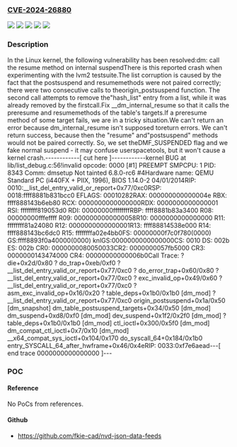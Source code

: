 ### [CVE-2024-26880](https://cve.mitre.org/cgi-bin/cvename.cgi?name=CVE-2024-26880)
![](https://img.shields.io/static/v1?label=Product&message=Linux&color=blue)
![](https://img.shields.io/static/v1?label=Version&message=&color=brightgreen)
![](https://img.shields.io/static/v1?label=Version&message=3.19%20&color=brightgreen)
![](https://img.shields.io/static/v1?label=Version&message=ffcc39364160663cda1a3c358f4537302a92459b%20&color=brightgreen)
![](https://img.shields.io/static/v1?label=Vulnerability&message=n%2Fa&color=blue)

### Description

In the Linux kernel, the following vulnerability has been resolved:dm: call the resume method on internal suspendThere is this reported crash when experimenting with the lvm2 testsuite.The list corruption is caused by the fact that the postsuspend and resumemethods were not paired correctly; there were two consecutive calls to theorigin_postsuspend function. The second call attempts to remove the"hash_list" entry from a list, while it was already removed by the firstcall.Fix __dm_internal_resume so that it calls the preresume and resumemethods of the table's targets.If a preresume method of some target fails, we are in a tricky situation.We can't return an error because dm_internal_resume isn't supposed toreturn errors. We can't return success, because then the "resume" and"postsuspend" methods would not be paired correctly. So, we set theDMF_SUSPENDED flag and we fake normal suspend - it may confuse userspacetools, but it won't cause a kernel crash.------------[ cut here ]------------kernel BUG at lib/list_debug.c:56!invalid opcode: 0000 [#1] PREEMPT SMPCPU: 1 PID: 8343 Comm: dmsetup Not tainted 6.8.0-rc6 #4Hardware name: QEMU Standard PC (i440FX + PIIX, 1996), BIOS 1.14.0-2 04/01/2014RIP: 0010:__list_del_entry_valid_or_report+0x77/0xc0<snip>RSP: 0018:ffff8881b831bcc0 EFLAGS: 00010282RAX: 000000000000004e RBX: ffff888143b6eb80 RCX: 0000000000000000RDX: 0000000000000001 RSI: ffffffff819053d0 RDI: 00000000ffffffffRBP: ffff8881b83a3400 R08: 00000000fffeffff R09: 0000000000000058R10: 0000000000000000 R11: ffffffff81a24080 R12: 0000000000000001R13: ffff88814538e000 R14: ffff888143bc6dc0 R15: ffffffffa02e4bb0FS:  00000000f7c0f780(0000) GS:ffff8893f0a40000(0000) knlGS:0000000000000000CS:  0010 DS: 002b ES: 002b CR0: 0000000080050033CR2: 0000000057fb5000 CR3: 0000000143474000 CR4: 00000000000006b0Call Trace: <TASK> ? die+0x2d/0x80 ? do_trap+0xeb/0xf0 ? __list_del_entry_valid_or_report+0x77/0xc0 ? do_error_trap+0x60/0x80 ? __list_del_entry_valid_or_report+0x77/0xc0 ? exc_invalid_op+0x49/0x60 ? __list_del_entry_valid_or_report+0x77/0xc0 ? asm_exc_invalid_op+0x16/0x20 ? table_deps+0x1b0/0x1b0 [dm_mod] ? __list_del_entry_valid_or_report+0x77/0xc0 origin_postsuspend+0x1a/0x50 [dm_snapshot] dm_table_postsuspend_targets+0x34/0x50 [dm_mod] dm_suspend+0xd8/0xf0 [dm_mod] dev_suspend+0x1f2/0x2f0 [dm_mod] ? table_deps+0x1b0/0x1b0 [dm_mod] ctl_ioctl+0x300/0x5f0 [dm_mod] dm_compat_ctl_ioctl+0x7/0x10 [dm_mod] __x64_compat_sys_ioctl+0x104/0x170 do_syscall_64+0x184/0x1b0 entry_SYSCALL_64_after_hwframe+0x46/0x4eRIP: 0033:0xf7e6aead<snip>---[ end trace 0000000000000000 ]---

### POC

#### Reference
No PoCs from references.

#### Github
- https://github.com/fkie-cad/nvd-json-data-feeds

